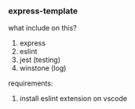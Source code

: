 ### express-template

what include on this?
1. express
2. eslint
3. jest (testing)
4. winstone (log)

requirements:
1. install eslint extension on vscode
